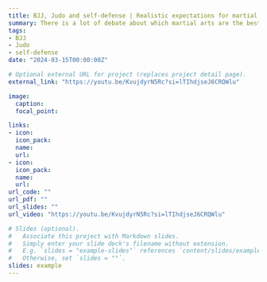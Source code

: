 ```yaml
---
title: BJJ, Judo and self-defense | Realistic expectations for martial arts
summary: There is a lot of debate about which martial arts are the best for self-defense and which are questionable for fighting in general. Here I discuss realistic expectations for Jiu-Jitsu and Judo in self-defense situations versus striking. This is done in the context of what can realistically be expected in common self-defense situations, with considerations for body type. 
tags:
- BJJ
- Judo
- self-defense
date: "2024-03-15T00:00:00Z"

# Optional external URL for project (replaces project detail page).
external_link: "https://youtu.be/KvujdyrN5Rc?si=lTIhdjseJ6CRQWlu"

image:
  caption:
  focal_point: 

links:
- icon: 
  icon_pack: 
  name: 
  url: 
- icon: 
  icon_pack: 
  name: 
  url: 
url_code: ""
url_pdf: ""
url_slides: ""
url_video: "https://youtu.be/KvujdyrN5Rc?si=lTIhdjseJ6CRQWlu"

# Slides (optional).
#   Associate this project with Markdown slides.
#   Simply enter your slide deck's filename without extension.
#   E.g. `slides = "example-slides"` references `content/slides/example-slides.md`.
#   Otherwise, set `slides = ""`.
slides: example
---
```

